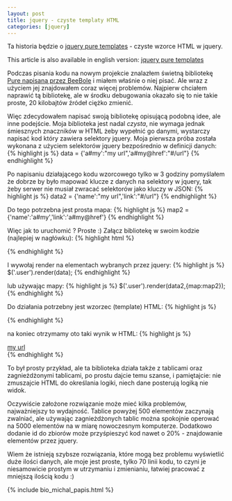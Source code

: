 ```yaml
---
layout: post
title: jquery - czyste templaty HTML
categories: [jquery]
---
```


Ta historia będzie o [jquery pure templates](http://github.com/mpapis/jquery-pure-templates/) - czyste wzorce HTML w jquery.

This article is also available in english version: [jquery pure templates](http://niczsoft.com/2010/11/jquery-pure-templates/)

Podczas pisania kodu na nowym projekcie znalazłem świetną bibliotekę [Pure napisaną przez BeeBole](http://beebole.com/pure/) i miałem właśnie o niej pisać. Ale wraz z użyciem jej znajdowałem coraz więcej problemów. Najpierw chciałem naprawić tą bibliotekę, ale w środku debugowania okazało się to nie takie proste, 20 kilobajtów źródeł ciężko zmienić.

Więc zdecydowałem napisać swoją bibliotekę opisującą podobną idee, ale inne podejście. Moja biblioteka jest nadal *czysta*, nie wymaga jednak śmiesznych znaczników w HTML żeby wypełnić go danymi, wystarczy napisać kod który zawiera selektory jquery. Moja pierwsza próba została wykonana z użyciem selektorów jquery bezpośrednio w definicji danych:
{% highlight js %}
data = {'a#my':"my url",'a#my@href':"#/url"}
{% endhighlight %}

Po napisaniu działającego kodu wzorcowego tylko w 3 godziny pomyślałem że dobrze by było mapować klucze z danych na selektory w jquery, tak żeby serwer nie musiał zwracać selektorów jako kluczy w JSON:
{% highlight js %}
data2 = {'name':"my url",'link':"#/url"}
{% endhighlight %}

Do tego potrzebna jest prosta mapa:
{% highlight js %}
map2 = {'name':'a#my','link':'a#my@href'}
{% endhighlight %}

Więc jak to uruchomić ? Proste :) Załącz bibliotekę w swoim kodzie (najlepiej w nagłówku):
{% highlight html %}
<script src="jquery-pure-template.js" type="text/javascript" charset="utf-8"></script>
{% endhighlight %}

I wywołaj render na elementach wybranych przez jquery:
{% highlight js %}
$('.user').render(data);
{% endhighlight %}

lub używając mapy:
{% highlight js %}
$('.user').render(data2,{map:map2});
{% endhighlight %}

Do działania potrzebny jest wzorzec (template) HTML:
{% highlight js %}
<div class="user"><a href="#"></a></div>
{% endhighlight %}

na koniec otrzymamy oto taki wynik w HTML:
{% highlight js %}
<div class="user"><a href="#/url">my url</a></div>
{% endhighlight %}

To był prosty przykład, ale ta biblioteka działa także z tablicami oraz zagnieżdżonymi tablicami, po prostu dajcie temu szanse, i pamiętajcie: nie zmuszajcie HTML do określania logiki, niech dane posterują logiką nie widok.

Oczywiście założone rozwiązanie może mieć kilka problemów, najważniejszy to wydajność. Tablice powyżej 500 elementów zaczynają zwalniać, ale używając zagnieżdżonych tablic można spokojnie operować na 5000 elementów na w miarę nowoczesnym komputerze. Dodatkowo dodanie id do zbiorów może przyśpieszyć kod nawet o 20% - znajdowanie elementów przez jquery.

Wiem że istnieją szybsze rozwiązania, które mogą bez problemu wyświetlić duże ilości danych, ale moje jest proste, tylko 70 linii kodu, to czyni je niesamowicie prostym w utrzymaniu i zmienianiu, łatwiej pracować z mniejszą ilością kodu :)

{% include bio_michal_papis.html %}
